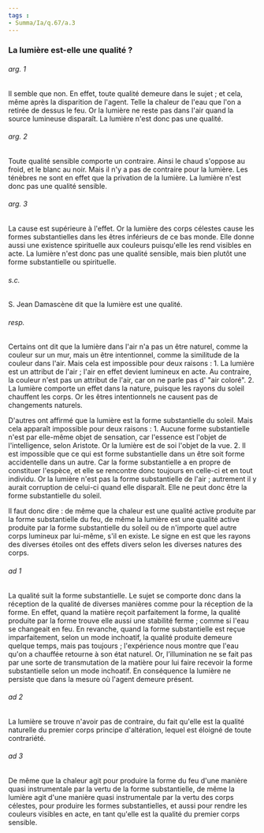 ```yaml
---
tags : 
- Summa/Ia/q.67/a.3
---
```


### La lumière est-elle une qualité ?

###### arg. 1
Il semble que non. En effet, toute qualité demeure dans le sujet ; et cela, même après la disparition de l'agent. Telle la chaleur de l'eau que l'on a retirée de dessus le feu. Or la lumière ne reste pas dans l'air quand la source lumineuse disparaît. La lumière n'est donc pas une qualité. 

###### arg. 2
Toute qualité sensible comporte un contraire. Ainsi le chaud s'oppose au froid, et le blanc au noir. Mais il n'y a pas de contraire pour la lumière. Les ténèbres ne sont en effet que la privation de la lumière. La lumière n'est donc pas une qualité sensible. 

###### arg. 3
La cause est supérieure à l'effet. Or la lumière des corps célestes cause les formes substantielles dans les êtres inférieurs de ce bas monde. Elle donne aussi une existence spirituelle aux couleurs puisqu'elle les rend visibles en acte. La lumière n'est donc pas une qualité sensible, mais bien plutôt une forme substantielle ou spirituelle. 

###### s.c.
S. Jean Damascène dit que la lumière est une qualité. 

###### resp.
Certains ont dit que la lumière dans l'air n'a pas un être naturel, comme la couleur sur un mur, mais un être intentionnel, comme la similitude de la couleur dans l'air. Mais cela est impossible pour deux raisons : 1. La lumière est un attribut de l'air ; l'air en effet devient lumineux en acte. Au contraire, la couleur n'est pas un attribut de l'air, car on ne parle pas d' "air coloré". 2. La lumière comporte un effet dans la nature, puisque les rayons du soleil chauffent les corps. Or les êtres intentionnels ne causent pas de changements naturels. 

D'autres ont affirmé que la lumière est la forme substantielle du soleil. Mais cela apparaît impossible pour deux raisons : 1. Aucune forme substantielle n'est par elle-même objet de sensation, car l'essence est l'objet de l'intelligence, selon Aristote. Or la lumière est de soi l'objet de la vue. 2. Il est impossible que ce qui est forme substantielle dans un être soit forme accidentelle dans un autre. Car la forme substantielle a en propre de constituer l'espèce, et elle se rencontre donc toujours en celle-ci et en tout individu. Or la lumière n'est pas la forme substantielle de l'air ; autrement il y aurait corruption de celui-ci quand elle disparaît. Elle ne peut donc être la forme substantielle du soleil. 

Il faut donc dire : de même que la chaleur est une qualité active produite par la forme substantielle du feu, de même la lumière est une qualité active produite par la forme substantielle du soleil ou de n'importe quel autre corps lumineux par lui-même, s'il en existe. Le signe en est que les rayons des diverses étoiles ont des effets divers selon les diverses natures des corps. 

###### ad 1
La qualité suit la forme substantielle. Le sujet se comporte donc dans la réception de la qualité de diverses manières comme pour la réception de la forme. En effet, quand la matière reçoit parfaitement la forme, la qualité produite par la forme trouve elle aussi une stabilité ferme ; comme si l'eau se changeait en feu. En revanche, quand la forme substantielle est reçue imparfaitement, selon un mode inchoatif, la qualité produite demeure quelque temps, mais pas toujours ; l'expérience nous montre que l'eau qu'on a chauffée retourne à son état naturel. Or, l’illumination ne se fait pas par une sorte de transmutation de la matière pour lui faire recevoir la forme substantielle selon un mode inchoatif. En conséquence la lumière ne persiste que dans la mesure où l'agent demeure présent. 

###### ad 2
La lumière se trouve n'avoir pas de contraire, du fait qu'elle est la qualité naturelle du premier corps principe d'altération, lequel est éloigné de toute contrariété. 

###### ad 3
De même que la chaleur agit pour produire la forme du feu d'une manière quasi instrumentale par la vertu de la forme substantielle, de même la lumière agit d'une manière quasi instrumentale par la vertu des corps célestes, pour produire les formes substantielles, et aussi pour rendre les couleurs visibles en acte, en tant qu'elle est la qualité du premier corps sensible. 



